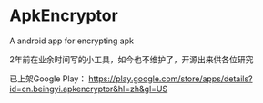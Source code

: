 # ApkEncryptor
A android app for encrypting apk

2年前在业余时间写的小工具，如今也不维护了，开源出来供各位研究



已上架Google Play：
https://play.google.com/store/apps/details?id=cn.beingyi.apkencryptor&hl=zh&gl=US
